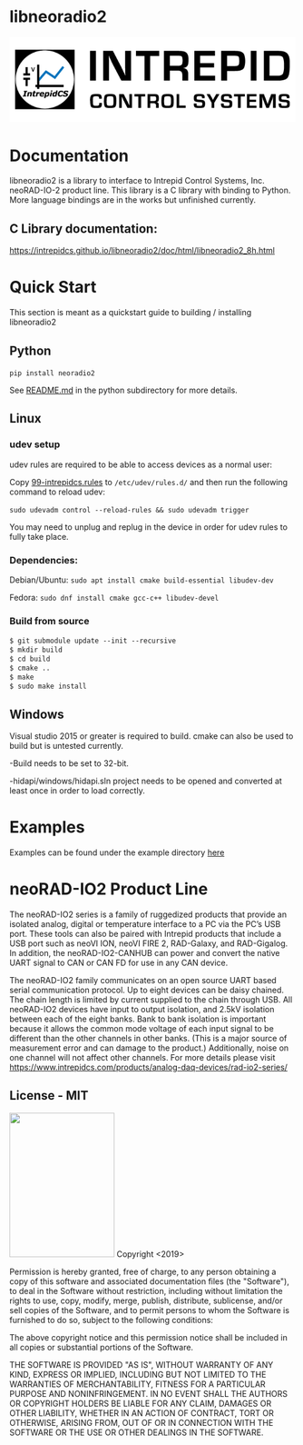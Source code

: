 # libneoradio2
![Intrepid Control Systems, Inc.](IntrepidCS_logo.png)

# Documentation

libneoradio2 is a library to interface to Intrepid Control Systems, Inc. neoRAD-IO-2 product line. This library is a C library with binding to Python. More language bindings are in the works but unfinished currently.

## C Library documentation:

https://intrepidcs.github.io/libneoradio2/doc/html/libneoradio2_8h.html


# Quick Start

This section is meant as a quickstart guide to building / installing libneoradio2


## Python

`pip install neoradio2`

See [README.md](python/) in the python subdirectory for more details.


## Linux

### udev setup

udev rules are required to be able to access devices as a normal user:

Copy [99-intrepidcs.rules](99-intrepidcs.rules) to `/etc/udev/rules.d/` and then run the following command to reload udev:

`sudo udevadm control --reload-rules && sudo udevadm trigger`

You may need to unplug and replug in the device in order for udev rules to fully take place.

### Dependencies:

Debian/Ubuntu: `sudo apt install cmake build-essential libudev-dev`

Fedora: `sudo dnf install cmake gcc-c++ libudev-devel`

### Build from source
```
$ git submodule update --init --recursive
$ mkdir build
$ cd build
$ cmake ..
$ make
$ sudo make install
```

## Windows

Visual studio 2015 or greater is required to build. cmake can also be used to build but is untested currently.

 -Build needs to be set to 32-bit.

 -hidapi/windows/hidapi.sln project needs to be opened and converted at least once in order to load correctly.


# Examples

Examples can be found under the example directory [here](example/) 

# neoRAD-IO2 Product Line

The neoRAD-IO2 series is a family of ruggedized products that provide an isolated analog, digital or temperature interface to a PC via the PC’s USB port. These tools can also be paired with Intrepid products that include a USB port such as neoVI ION, neoVI FIRE 2, RAD-Galaxy, and RAD-Gigalog. In addition, the neoRAD-IO2-CANHUB can power and convert the native UART signal to CAN or CAN FD for use in any CAN device.

The neoRAD-IO2 family communicates on an open source UART based serial communication protocol. Up to eight devices can be daisy chained. The chain length is limited by current supplied to the chain through USB. All neoRAD-IO2 devices have input to output isolation, and 2.5kV isolation between each of the eight banks. Bank to bank isolation is important because it allows the common mode voltage of each input signal to be different than the other channels in other banks. (This is a major source of measurement error and can damage to the product.) Additionally, noise on one channel will not affect other channels. For more details please visit https://www.intrepidcs.com/products/analog-daq-devices/rad-io2-series/

## License - MIT

<img src="https://opensource.org/files/OSI_Approved_License.png" width="185" height="254">
Copyright <2019> <Intrepid Control Systems, Inc.>

Permission is hereby granted, free of charge, to any person obtaining a copy of this software and associated documentation files (the "Software"), to deal in the Software without restriction, including without limitation the rights to use, copy, modify, merge, publish, distribute, sublicense, and/or sell copies of the Software, and to permit persons to whom the Software is furnished to do so, subject to the following conditions:

The above copyright notice and this permission notice shall be included in all copies or substantial portions of the Software.

THE SOFTWARE IS PROVIDED "AS IS", WITHOUT WARRANTY OF ANY KIND, EXPRESS OR IMPLIED, INCLUDING BUT NOT LIMITED TO THE WARRANTIES OF MERCHANTABILITY, FITNESS FOR A PARTICULAR PURPOSE AND NONINFRINGEMENT. IN NO EVENT SHALL THE AUTHORS OR COPYRIGHT HOLDERS BE LIABLE FOR ANY CLAIM, DAMAGES OR OTHER LIABILITY, WHETHER IN AN ACTION OF CONTRACT, TORT OR OTHERWISE, ARISING FROM, OUT OF OR IN CONNECTION WITH THE SOFTWARE OR THE USE OR OTHER DEALINGS IN THE SOFTWARE.
